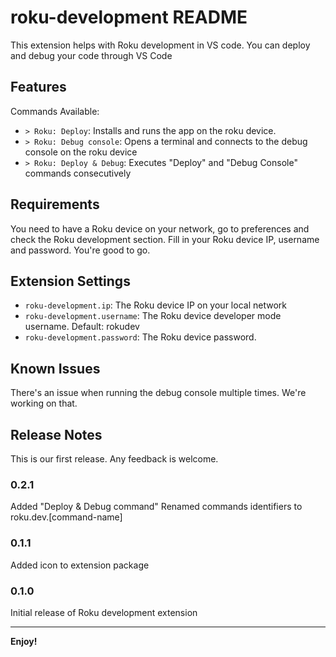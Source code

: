 # roku-development README

This extension helps with Roku development in VS code. You can deploy and debug your code through VS Code

## Features

Commands Available:
* `> Roku: Deploy`: Installs and runs the app on the roku device.
* `> Roku: Debug console`: Opens a terminal and connects to the debug console on the roku device
* `> Roku: Deploy & Debug`: Executes "Deploy" and "Debug Console" commands consecutively

## Requirements

You need to have a Roku device on your network, go to preferences and check the Roku development section. Fill in your Roku device IP, username and password. You're good to go.

## Extension Settings

* `roku-development.ip`: The Roku device IP on your local network
* `roku-development.username`: The Roku device developer mode username. Default: rokudev
* `roku-development.password`: The Roku device password.

## Known Issues

There's an issue when running the debug console multiple times. We're working on that.

## Release Notes

This is our first release. Any feedback is welcome.

### 0.2.1

Added "Deploy & Debug command"
Renamed commands identifiers to roku.dev.[command-name]

### 0.1.1

Added icon to extension package

### 0.1.0

Initial release of Roku development extension

-----------------------------------------------------------------------------------------------------------

**Enjoy!**

